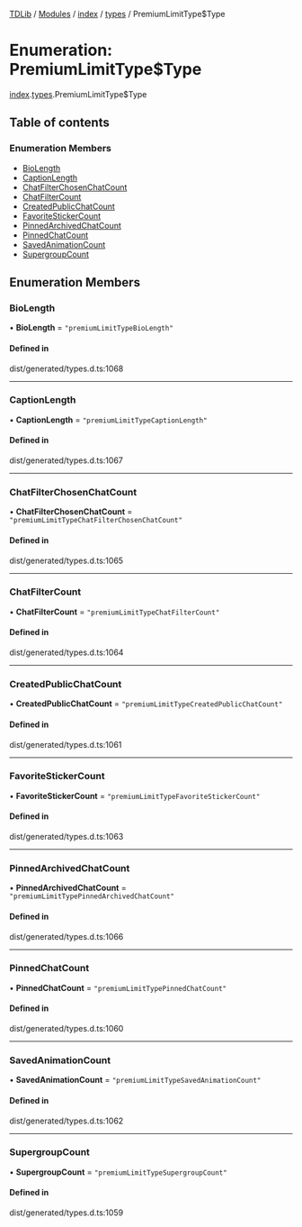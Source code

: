 [TDLib](../README.md) / [Modules](../modules.md) / [index](../modules/index.md) / [types](../modules/index.types.md) / PremiumLimitType$Type

# Enumeration: PremiumLimitType$Type

[index](../modules/index.md).[types](../modules/index.types.md).PremiumLimitType$Type

## Table of contents

### Enumeration Members

- [BioLength](index.types.PremiumLimitType_Type.md#biolength)
- [CaptionLength](index.types.PremiumLimitType_Type.md#captionlength)
- [ChatFilterChosenChatCount](index.types.PremiumLimitType_Type.md#chatfilterchosenchatcount)
- [ChatFilterCount](index.types.PremiumLimitType_Type.md#chatfiltercount)
- [CreatedPublicChatCount](index.types.PremiumLimitType_Type.md#createdpublicchatcount)
- [FavoriteStickerCount](index.types.PremiumLimitType_Type.md#favoritestickercount)
- [PinnedArchivedChatCount](index.types.PremiumLimitType_Type.md#pinnedarchivedchatcount)
- [PinnedChatCount](index.types.PremiumLimitType_Type.md#pinnedchatcount)
- [SavedAnimationCount](index.types.PremiumLimitType_Type.md#savedanimationcount)
- [SupergroupCount](index.types.PremiumLimitType_Type.md#supergroupcount)

## Enumeration Members

### BioLength

• **BioLength** = ``"premiumLimitTypeBioLength"``

#### Defined in

dist/generated/types.d.ts:1068

___

### CaptionLength

• **CaptionLength** = ``"premiumLimitTypeCaptionLength"``

#### Defined in

dist/generated/types.d.ts:1067

___

### ChatFilterChosenChatCount

• **ChatFilterChosenChatCount** = ``"premiumLimitTypeChatFilterChosenChatCount"``

#### Defined in

dist/generated/types.d.ts:1065

___

### ChatFilterCount

• **ChatFilterCount** = ``"premiumLimitTypeChatFilterCount"``

#### Defined in

dist/generated/types.d.ts:1064

___

### CreatedPublicChatCount

• **CreatedPublicChatCount** = ``"premiumLimitTypeCreatedPublicChatCount"``

#### Defined in

dist/generated/types.d.ts:1061

___

### FavoriteStickerCount

• **FavoriteStickerCount** = ``"premiumLimitTypeFavoriteStickerCount"``

#### Defined in

dist/generated/types.d.ts:1063

___

### PinnedArchivedChatCount

• **PinnedArchivedChatCount** = ``"premiumLimitTypePinnedArchivedChatCount"``

#### Defined in

dist/generated/types.d.ts:1066

___

### PinnedChatCount

• **PinnedChatCount** = ``"premiumLimitTypePinnedChatCount"``

#### Defined in

dist/generated/types.d.ts:1060

___

### SavedAnimationCount

• **SavedAnimationCount** = ``"premiumLimitTypeSavedAnimationCount"``

#### Defined in

dist/generated/types.d.ts:1062

___

### SupergroupCount

• **SupergroupCount** = ``"premiumLimitTypeSupergroupCount"``

#### Defined in

dist/generated/types.d.ts:1059
